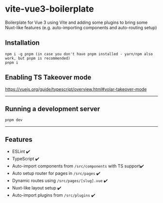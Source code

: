 # vite-vue3-boilerplate

Boilerplate for Vue 3 using Vite and adding some plugins to bring some Nuxt-like features
(e.g. auto-importing components and auto-routing setup)

## Installation

```
npm i -g pnpm (in case you don't have pnpm installed - yarn/npm also work, but pnpm is recommended)
pnpm i
```

## Enabling TS Takeover mode

https://vuejs.org/guide/typescript/overview.html#volar-takeover-mode

---

## Running a development server

```
pnpm dev
```

---

## Features

- ESLint ✔️
- TypeScript ✔️
- Auto-import components from `/src/components` with TS support✔️
- Auto setup router for pages in `/src/pages` ✔️
- Dynamic routes using `/src/pages/[slug].vue` ✔️
- Nuxt-like layout setup ✔️
- Auto-import plugins from `/src/plugins` ✔️
